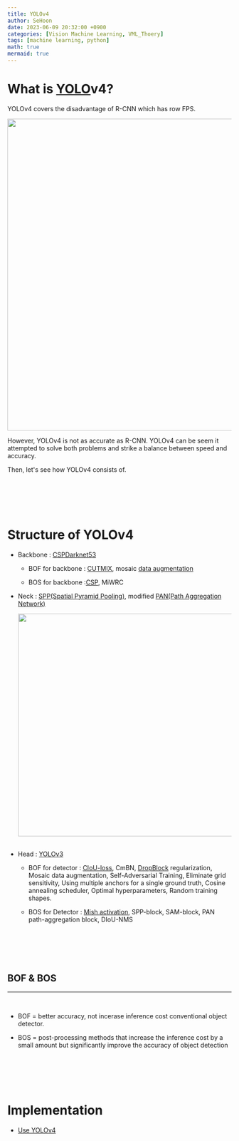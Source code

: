 ```yaml
---
title: YOLOv4
author: SeHoon
date: 2023-06-09 20:32:00 +0900
categories: [Vision Machine Learning, VML_Thoery]
tags: [machine learning, python]
math: true
mermaid: true
---
```


# What is [YOLO](https://csh970605.github.io/posts/YOLO/)v4?
YOLOv4 covers the disadvantage of R-CNN which has row FPS.
<center>
<img src="https://github.com/csh970605/csh970605.github.io/assets/28240052/110fc586-e539-4a99-b181-35290c4a6637" width=700>
</center>

However, YOLOv4 is not as accurate as R-CNN. YOLOv4 can be seem it attempted to solve both problems and strike a balance between speed and accuracy.
<br>

Then, let's see how YOLOv4 consists of.

<br>
<br>
<br>
<br>

# Structure of YOLOv4

+ Backbone : [CSPDarknet53](https://csh970605.github.io/posts/CSP/)
    
    + BOF for backbone : [CUTMIX](https://arxiv.org/abs/1905.04899), mosaic [data augmentation](https://csh970605.github.io/posts/Data_Augmentation/)

    + BOS for backbone :[CSP](https://csh970605.github.io/posts/CSP/), MiWRC

+ Neck : [SPP(Spatial Pyramid Pooling)](https://arxiv.org/abs/1406.4729), modified [PAN(Path Aggregation Network)](https://arxiv.org/abs/2105.00405)

    <center>
    <img src="https://github.com/csh970605/csh970605.github.io/assets/28240052/6c6be8c7-bfc0-4a17-903c-0c606ed63d25" width=500>
    </center>
    <br>



+ Head : [YOLOv3](https://csh970605.github.io/posts/YOLOv3/)

    + BOF for detector : [CIoU-loss](https://csh970605.github.io/posts/CIOU_Loss/), CmBN, [DropBlock](https://csh970605.github.io/posts/DropBlock/) regularization, Mosaic data augmentation, Self-Adversarial Training, Eliminate grid sensitivity, Using multiple anchors for a single ground truth, Cosine annealing scheduler, Optimal hyperparameters, Random training shapes.

    + BOS for Detector : [Mish activation](https://csh970605.github.io/posts/Activation_Function/), SPP-block, SAM-block, PAN path-aggregation block, DIoU-NMS

<br>
<br>
<br>
<br>

## BOF & BOS
---
<br>

+ BOF = better accuracy, not incerase inference cost conventional object detector.

+ BOS = post-processing methods that increase the inference cost by a small amount but significantly improve the accuracy of object detection
<br>
<br>
<br>
<br>

# Implementation

+ [Use YOLOv4](https://github.com/csh970605/Modern_Computer_Vision/tree/main/YOLOv4)